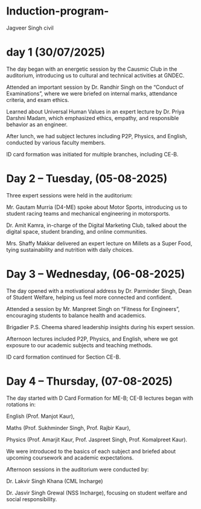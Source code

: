 # Induction-program-
Jagveer Singh civil 
# day 1 (30/07/2025)

The day began with an energetic session by the Causmic Club in the auditorium, introducing us to cultural and technical activities at GNDEC.

Attended an important session by Dr. Randhir Singh on the “Conduct of Examinations”, where we were briefed on internal marks, attendance criteria, and exam ethics.

Learned about Universal Human Values in an expert lecture by Dr. Priya Darshni Madam, which emphasized ethics, empathy, and responsible behavior as an engineer.

After lunch, we had subject lectures including P2P, Physics, and English, conducted by various faculty members.

ID card formation was initiated for multiple branches, including CE-B.




# Day 2 – Tuesday, (05-08-2025)

Three expert sessions were held in the auditorium:

Mr. Gautam Murria (D4-ME) spoke about Motor Sports, introducing us to student racing teams and mechanical engineering in motorsports.

Dr. Amit Kamra, in-charge of the Digital Marketing Club, talked about the digital space, student branding, and online communities.

Mrs. Shaffy Makkar delivered an expert lecture on Millets as a Super Food, tying sustainability and nutrition with daily choices.


# Day 3 – Wednesday, (06-08-2025)

The day opened with a motivational address by Dr. Parminder Singh, Dean of Student Welfare, helping us feel more connected and confident.

Attended a session by Mr. Manpreet Singh on “Fitness for Engineers”, encouraging students to balance health and academics.

Brigadier P.S. Cheema shared leadership insights during his expert session.

Afternoon lectures included P2P, Physics, and English, where we got exposure to our academic subjects and teaching methods.

ID card formation continued for Section CE-B.


# Day 4 – Thursday, (07-08-2025)

The day started with D Card Formation for ME-B; CE-B lectures began with rotations in:

English (Prof. Manjot Kaur),

Maths (Prof. Sukhminder Singh, Prof. Rajbir Kaur),

Physics (Prof. Amarjit Kaur, Prof. Jaspreet Singh, Prof. Komalpreet Kaur).


We were introduced to the basics of each subject and briefed about upcoming coursework and academic expectations.

Afternoon sessions in the auditorium were conducted by:

Dr. Lakvir Singh Khana (CML Incharge)

Dr. Jasvir Singh Grewal (NSS Incharge), focusing on student welfare and social responsibility.



